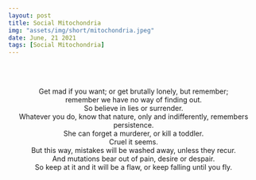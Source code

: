```yaml
---
layout: post
title: Social Mitochondria
img: "assets/img/short/mitochondria.jpeg"
date: June, 21 2021
tags: [Social Mitochondria]
---
```

  
<br><br>
<div align="center">

Get mad if you want; or get brutally lonely, but remember; <br>
remember we have no way of finding out. <br>
So believe in lies or surrender. <br>
Whatever you do, know that nature, only and indifferently, remembers persistence. <br>
She can forget a murderer, or kill a toddler. <br>
Cruel it seems. <br>
But this way, mistakes will be washed away, unless they recur. <br>
And mutations bear out of pain, desire or despair. <br>
So keep at it and it will be a flaw, or keep falling until you fly. 
<br>




</div>
<br><br>
<br><br>
<br><br>
<br><br>
<br><br>
<br><br>
